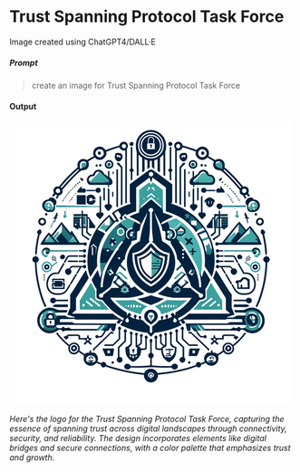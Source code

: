 # Trust Spanning Protocol Task Force

Image created using ChatGPT4/DALL·E

##### Prompt

> create an image for Trust Spanning Protocol Task Force

#### Output

![Trust Spanning Protocol Task Force](tswg-tsp-tf.png)

*Here's the logo for the Trust Spanning Protocol Task Force, capturing the essence of spanning trust across digital landscapes through connectivity, security, and reliability. The design incorporates elements like digital bridges and secure connections, with a color palette that emphasizes trust and growth.*
